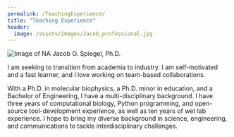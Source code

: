 ```yaml
---
permalink: /TeachingExperience/
title: "Teaching Experience"
header:
  image: /assets/images/Jacob_professional.jpg
---
```


![Image of NA](./assets/images/Jacob_professional.png)
Jacob O. Spiegel, Ph.D.

I am seeking to transition from academia to industry. I am self-motivated and a fast learner, and I love working on team-based collaborations.

With a Ph.D. in molecular biophysics, a Ph.D. minor in education, and a Bachelor of Engineering, I have a multi-disciplinary background. I have three years of computational biology, Python programming, and open-source tool-development experience, as well as ten years of wet lab experience. I hope to bring my diverse background in science, engineering, and communications to tackle interdisciplinary challenges. 

